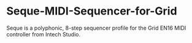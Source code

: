 # Seque-MIDI-Sequencer-for-Grid
Seque is a polyphonic, 8-step sequencer profile for the Grid EN16 MIDI controller from Intech Studio.
